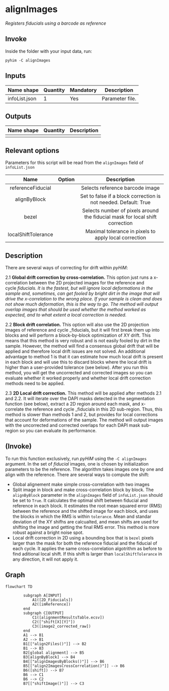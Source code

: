 # alignImages
*Registers fiducials using a barcode as reference*

## Invoke
Inside the folder with your input data, run:
```shell
pyhim -C alignImages
```

## Inputs

|Name shape|Quantity|Mandatory|Description|
|---|---|---|---|
|infoList.json|1|Yes|Parameter file.|

## Outputs
|Name shape|Quantity|Description|
|---|---|---|
||||

## Relevant options

Parameters for this script will be read from the  ```alignImages``` field of ```infoList.json```

|Name|Option|Description|
|:-:|:-:|:-:|
|referenceFiducial| |Selects reference barcode image|
|alignByBlock| | Set to false if a block correction is not needed. Default: True|
|bezel| |Selects number of pixels around the fiducial mask for local shift correction|
|localShiftTolerance | | Maximal tolerance in pixels to apply local correction |


## Description

There are several ways of correcting for drift within *pyHiM*:

2.1 **Global drift correction by cross-correlation.** This option just runs a x-correlation between the 2D projected images for the reference and cycle _fiducials. It is the fastest, but will ignore local deformations in the sample and, sometimes, can get fooled by bright dirt in the image that will drive the x-correlation to the wrong place. If your sample is clean and does not show much deformation, this is the way to go. The method will output overlap images that should be used whether the method worked as expected, and to what extent a local correction is needed._

2.2 **Block drift correlation.** This option will also use the 2D projection images of reference and cycle _fiducials, but it will first break them up into blocks and will perform a block-by-block optimization of XY drift. This means that this method is very robust and is not easily fooled by dirt in the sample. However, the method will find a consensus global drift that will be applied and therefore local drift issues are not solved. An additional advantage to method 1 is that it can estimate how much local drift is present in each block and will use this to discard blocks where the local drift is higher than a user-provided tolerance (see below). After you run this method, you will get the uncorrected and corrected images so you can evaluate whether it worked properly and whether local drift correction methods need to be applied. 

2.3 **2D Local drift correction.** This method will be applied after methods 2.1 and 2.2. It will iterate over the DAPI masks detected in the segmentation function (see below), extract a 2D region around each mask, and x-correlate the reference and cycle _fiducials in this 2D sub-region. Thus, this method is slower than methods 1 and 2, but provides for local corrections that account for deformations of the sample. The method will output images with the uncorrected and corrected overlaps for each DAPI mask sub-region so you can evaluate its performance. 

## (Invoke)

To run this function exclusively, run *pyHiM* using the ``` -C alignImages ``` argument. 
In the set of *fiducial* images, one is chosen by initialization parameters to be the reference. 
The algorithm takes images one by one and align with the reference.
There are several ways to compute the shift:
- Global alignement make simple cross-correlation with two images
- Split image in block and make cross-correlation block by block. The ```alignByBlock``` parameter in the ```alignImages``` field of ```infoList.json``` should be set to ```True```. It calculates the optimal shift between fiducial and reference in each block. It estimates the root mean squared error (RMS) between the reference and the shifted image for each block, and uses the blocks in which the RMS is within ```tolerance```. Mean and standar deviation of the XY shifhs are calcualted, and mean shifts are used for shifting the image and getting the final RMS error. This method is more robust against a bright noise spot.
- Local drift correction in 2D using a bounding box that is ```bezel``` pixels larger than the mask for both the reference fiducial and the fiducial of each cycle. It applies the same cross-correlation algotrithm as before to find aditional local shift. If this shift is larger than ```localShiftTolerance``` in any direction, it will not apply it. 




## Graph

```{mermaid}
flowchart TD

		subgraph A[INPUT]
			A1([2D_Fiducials])
			A2([imReference])
		end
		subgraph C[OUTPUT]
			C1([alignmentResultsTable.ecsv])
			C2(["shift[X][Y]"])
			C3([image2_corrected_raw])
		end
		A1 --> B1
		A2 --> B1
		B1[["align2Files()"]] --> B2
		B1 --> B3
		B2[global alignment] --> B5
		B3[alignByBlock] --> B4
		B4[["alignImagesByBlocks()"]] --> B6
		B5[["align2ImagesCrossCorrelation()"]] --> B6
		B6([shift]) --> B7
		B6 --> C1
		B6 --> C2
		B7[["shiftImage()"]] --> C3

```